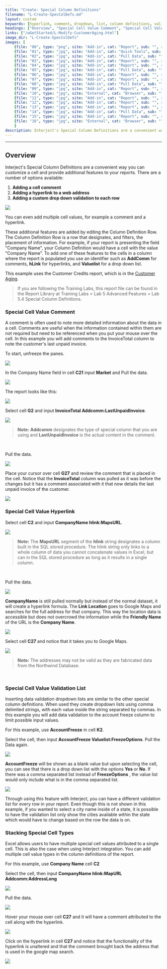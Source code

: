 ```yaml
---
title: "Create: Special Column Definitions"
filename: "L-Create-SpecColDefs.md"
layout: custom
keywords: [hyperlink, comment, dropdown, list, column definitions, validation, walkthrough]
headings: ["Overview", "Special Cell Value Comment", "Special Cell Value Hyperlink", "Special Cell Value Validation List", "Stacking Special Cell Types"]
links: ["/wGetStarted/L-Modify-CustomerAging.html"]
image_dir: "L-Create-SpecColDefs"
images: [
	{file: "00", type: "png", site: "Add-in", cat: "Report", sub: "", report: "Customer Credits", ribbon: "", config: ""}, 
	{file: "01", type: "jpg", site: "Add-in", cat: "Quick Tools", sub: "", report: "Customer Credits", ribbon: "Advanced", config: ""}, 
	{file: "02", type: "jpg", site: "Add-in", cat: "Pull Data", sub: "", report: "Customer Credits", ribbon: "Advanced", config: ""}, 
	{file: "03", type: "jpg", site: "Add-in", cat: "Report", sub: "", report: "Customer Credits", ribbon: "", config: ""}, 
	{file: "04", type: "jpg", site: "Add-in", cat: "Report", sub: "", report: "", ribbon: "", config: "Yes"}, 
	{file: "05", type: "jpg", site: "Add-in", cat: "Pull Data", sub: "", report: "Customer Credits", ribbon: "Advanced", config: ""}, 
	{file: "06", type: "jpg", site: "Add-in", cat: "Report", sub: "", report: "Customer Credits", ribbon: "", config: "Yes"}, 
	{file: "07", type: "jpg", site: "Add-in", cat: "Report", sub: "", report: "Customer Credits", ribbon: "", config: "Yes"}, 
	{file: "08", type: "jpg", site: "Add-in", cat: "Pull Data", sub: "", report: "Customer Credits", ribbon: "Advanced", config: "Yes"}, 
	{file: "09", type: "jpg", site: "Add-in", cat: "Report", sub: "", report: "Customer Credits", ribbon: "", config: "Yes"}, 
	{file: "10", type: "jpg", site: "External", cat: "Browser", sub: "", report: "Customer Credits", ribbon: "", config: "Yes"}, 
	{file: "11", type: "jpg", site: "Add-in", cat: "Report", sub: "", report: "Customer Credits", ribbon: "", config: "Yes"}, 
	{file: "12", type: "jpg", site: "Add-in", cat: "Report", sub: "", report: "Customer Credits", ribbon: "", config: "Yes"}, 
	{file: "13", type: "jpg", site: "Add-in", cat: "Report", sub: "", report: "Customer Credits", ribbon: "Advanced", config: "Yes"}, 
	{file: "14", type: "jpg", site: "Add-in", cat: "Pull Data", sub: "", report: "Customer Credits", ribbon: "Advanced", config: "Yes"}, 
	{file: "15", type: "jpg", site: "Add-in", cat: "Report", sub: "", report: "Customer Credits", ribbon: "", config: "Yes"}, 
	{file: "16", type: "jpg", site: "External", cat: "Browser", sub: "", report: "Customer Credits", ribbon: "", config: "Yes"}
	]
description: Interject's Special Column Definitions are a convenient way you can customize a cell and provide additional features to your reports.
---
```

* * *

## Overview

Interject's Special Column Definitions are a convenient way you can customize a cell and provide additional features to your reports. There are a number of options available:

1. **Adding a cell comment**
2. **Adding a hyperlink to a web address**
3. **Adding a custom drop down validation to each row**

![](/images/L-Create-SpecColDefs/00.png)
<br>

You can even add multiple cell values, for example a comment and a hyperlink.

These additional features are added by editing the Column Definition Row. The Column Definition Row is a row that designates, and filters, the placement of information. For example, if your report is presenting the field "Company Name", your Column Definition would have a cell with the value "Company Name". To add one of these features to the cells in a column where the report is populated you use an identifier such as **AddComm** for comments, **hLink** for hyperlinks, and **Valuelist** for a drop down list. 

This example uses the Customer Credits report, which is in the [Customer Aging](/wGetStarted/L-Modify-CustomerAging.html).

<blockquote class=lab_info>
 If you are following the Training Labs, this report file can be found in the Report Library at Training Labs > Lab 5 Advanced Features > Lab 5.4 Special Column Definitions.
</blockquote>

### Special Cell Value Comment

A comment is often used to note more detailed information about the data in a cell. Comments are useful when the information contained within them are not required but need to be referenced when you put your mouse over the cell. In this example you will add comments to the InvoiceTotal column to note the customer's last unpaid invoice.

To start, unfreeze the panes.

![](/images/L-Create-SpecColDefs/01.jpg)
<br>

In the Company Name field in cell **C21** input **Market** and Pull the data.

![](/images/L-Create-SpecColDefs/02.jpg)
<br>

The report looks like this:

![](/images/L-Create-SpecColDefs/03.jpg)
<br>

Select cell **G2** and input **InvoiceTotal Addcomm:LastUnpaidInvoice**.

![](/images/L-Create-SpecColDefs/04.jpg)
<br>

<blockquote class=highlight_note>
<b>Note:</b> <b>Addcomm</b> designates the type of special column that you are using and <b>LastUnpaidInvoice</b> is the actual content in the comment.
</blockquote>
<br>

Pull the data.

![](/images/L-Create-SpecColDefs/05.jpg)
<br>

Place your cursor over cell **G27** and review the comment that is placed in the cell. Notice that the **InvoiceTotal** column was pulled as it was before the changes but it has a comment associated with it that now details the last unpaid invoice of the customer.

![](/images/L-Create-SpecColDefs/06.jpg)

### Special Cell Value Hyperlink

Select cell **C2** and input **CompanyName hlink:MapsURL**.

![](/images/L-Create-SpecColDefs/07.jpg)
<br>

<blockquote class=highlight_note>
<b>Note:</b> The <b>MapsURL</b> segment of the <b>hlink</b> string designates a column built in the SQL stored procedure. The hlink string only links to a whole column of data you cannot concatenate values in Excel, but can in the SQL stored procedure as long as it results in a single column.
</blockquote>
<br>

Pull the data.

![](/images/L-Create-SpecColDefs/08.jpg)
<br>

**CompanyName** is still pulled normally but instead of the normal dataset, it will create a hyperlink formula. The **Link Location** goes to Google Maps and searches for the full address for that company. This way the location data is accessible but does not overcrowd the information while the **Friendly Name** of the URL is the **Company Name**.

![](/images/L-Create-SpecColDefs/09.jpg)
<br>

Select cell **C27** and notice that it takes you to Google Maps.

![](/images/L-Create-SpecColDefs/10.jpg)
<br>

<blockquote class=highlight_note>
<b>Note:</b> The addresses may not be valid as they are fabricated data from the Northwind Database.
</blockquote>
<br>

### Special Cell Value Validation List

Inserting data validation dropdown lists are similar to the other special column definitions. When used they create dropdown lists using comma delimited strings, with each value inside the string separated by commas. In this example you will add data validation to the account freeze column to limit possible input values.

For this example, use **AccountFreeze** in cell **K2**.

Select the cell, then input **AccountFreeze Valuelist:FreezeOptions**. Pull the Data again.

![](/images/L-Create-SpecColDefs/11.jpg)
<br>

**AccountFreeze** will be shown as a blank value but upon selecting the cell, you can see that there is a drop down list with the options **Yes** or **No**. If there was a comma separated list instead of **FreezeOptions** , the value list would only include what is in the comma separated list.

![](/images/L-Create-SpecColDefs/12.jpg)
<br>

Through using this feature with Interject, you can have a different validation list for every row in your report. Even though this is not shown in this example, if you wanted to select a city name inside of a state, it is possible to have the validation list only show the cities available within the state which would have to change based on the row the data is on.

### Stacking Special Cell Types

Excel allows users to have multiple special cell values attributed to a single cell. This is also the case when using Interject integration. You can add multiple cell value types in the column definitions of the report.

For this example, use **Company Name** cell **C2**

Select the cell, then input **CompanyName hlink:MapURL** **Addcomm:AddressLong**

![](/images/L-Create-SpecColDefs/13.jpg)
<br>

Pull the data.

![](/images/L-Create-SpecColDefs/14.jpg)
<br>

Hover your mouse over cell **C27** and it will have a comment attributed to the cell along with the hyperlink.

![](/images/L-Create-SpecColDefs/15.jpg)
<br>

Click on the hyperlink in cell **C27** and notice that the functionality of the hyperlink is unaltered and that the comment brought back the address that is used in the google map search.

![](/images/L-Create-SpecColDefs/16.jpg)
<br>
